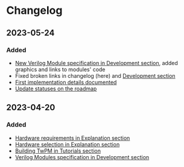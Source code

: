 # Changelog

## 2023-05-24

### Added

* [New Verilog Module specification in Development section](../development/verilog_modules.md#tpm-registers-module),
  added graphics and links to modules' code
* Fixed broken links in changelog (here) and [Development section](../development)
* [First implementation details documented](../explanation/compliance.md)
* [Update statuses on the roadmap](../roadmap/index.md)

## 2023-04-20

### Added

* [Hardware requirements in Explanation section](../explanation/index.md)
* [Hardware selection in Explanation section](../explanation/index.md)
* [Building TwPM in Tutorials section](../tutorials/building.md)
* [Verilog Modules specification in Development section](../development/verilog_modules.md)

